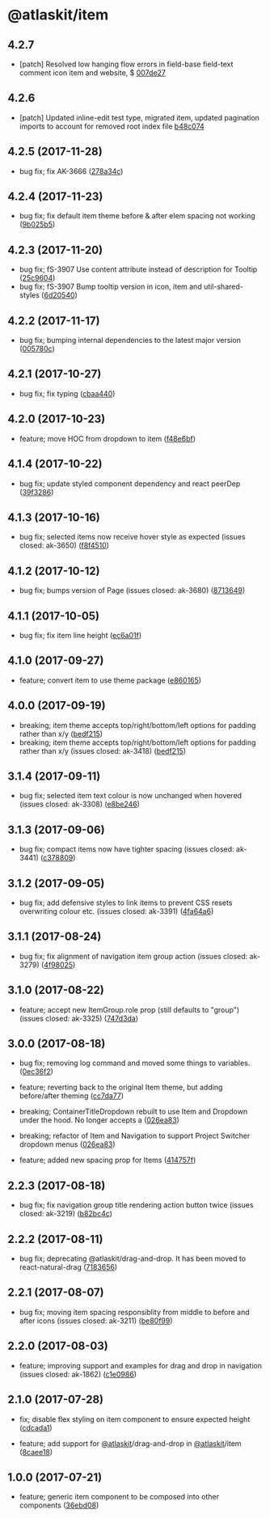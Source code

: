 # @atlaskit/item

## 4.2.7
- [patch] Resolved low hanging flow errors in field-base field-text comment icon item and website, $ [007de27](https://bitbucket.org/atlassian/atlaskit-mk-2/commits/007de27)

## 4.2.6
- [patch] Updated inline-edit test type, migrated item, updated pagination imports to account for removed root index file [b48c074](https://bitbucket.org/atlassian/atlaskit-mk-2/commits/b48c074)

## 4.2.5 (2017-11-28)



* bug fix; fix AK-3666 ([278a34c](https://bitbucket.org/atlassian/atlaskit/commits/278a34c))

## 4.2.4 (2017-11-23)


* bug fix; fix default item theme before & after elem spacing not working ([9b025b5](https://bitbucket.org/atlassian/atlaskit/commits/9b025b5))
## 4.2.3 (2017-11-20)

* bug fix; fS-3907 Use content attribute instead of description for Tooltip ([25c9604](https://bitbucket.org/atlassian/atlaskit/commits/25c9604))
* bug fix; fS-3907 Bump tooltip version in icon, item and util-shared-styles ([6d20540](https://bitbucket.org/atlassian/atlaskit/commits/6d20540))
## 4.2.2 (2017-11-17)

* bug fix; bumping internal dependencies to the latest major version ([005780c](https://bitbucket.org/atlassian/atlaskit/commits/005780c))
## 4.2.1 (2017-10-27)

* bug fix; fix typing ([cbaa440](https://bitbucket.org/atlassian/atlaskit/commits/cbaa440))
## 4.2.0 (2017-10-23)


* feature; move HOC from dropdown to item ([f48e6bf](https://bitbucket.org/atlassian/atlaskit/commits/f48e6bf))
## 4.1.4 (2017-10-22)

* bug fix; update styled component dependency and react peerDep ([39f3286](https://bitbucket.org/atlassian/atlaskit/commits/39f3286))
## 4.1.3 (2017-10-16)

* bug fix; selected items now receive hover style as expected (issues closed: ak-3650) ([f8f4510](https://bitbucket.org/atlassian/atlaskit/commits/f8f4510))
## 4.1.2 (2017-10-12)

* bug fix; bumps version of Page (issues closed: ak-3680) ([8713649](https://bitbucket.org/atlassian/atlaskit/commits/8713649))
## 4.1.1 (2017-10-05)

* bug fix; fix item line height ([ec6a01f](https://bitbucket.org/atlassian/atlaskit/commits/ec6a01f))
## 4.1.0 (2017-09-27)

* feature; convert item to use theme package ([e860165](https://bitbucket.org/atlassian/atlaskit/commits/e860165))
## 4.0.0 (2017-09-19)

* breaking; item theme accepts top/right/bottom/left options for padding rather than x/y ([bedf215](https://bitbucket.org/atlassian/atlaskit/commits/bedf215))
* breaking; item theme accepts top/right/bottom/left options for padding rather than x/y (issues closed: ak-3418) ([bedf215](https://bitbucket.org/atlassian/atlaskit/commits/bedf215))
## 3.1.4 (2017-09-11)

* bug fix; selected item text colour is now unchanged when hovered (issues closed: ak-3308) ([e8be246](https://bitbucket.org/atlassian/atlaskit/commits/e8be246))
## 3.1.3 (2017-09-06)

* bug fix; compact items now have tighter spacing (issues closed: ak-3441) ([c378809](https://bitbucket.org/atlassian/atlaskit/commits/c378809))
## 3.1.2 (2017-09-05)

* bug fix; add defensive styles to link items to prevent CSS resets overwriting colour etc. (issues closed: ak-3391) ([4fa64a6](https://bitbucket.org/atlassian/atlaskit/commits/4fa64a6))







## 3.1.1 (2017-08-24)

* bug fix; fix alignment of navigation item group action (issues closed: ak-3279) ([4f98025](https://bitbucket.org/atlassian/atlaskit/commits/4f98025))
## 3.1.0 (2017-08-22)

* feature; accept new ItemGroup.role prop (still defaults to "group") (issues closed: ak-3325) ([747d3da](https://bitbucket.org/atlassian/atlaskit/commits/747d3da))
## 3.0.0 (2017-08-18)

* bug fix; removing log command and moved some things to variables. ([0ec36f2](https://bitbucket.org/atlassian/atlaskit/commits/0ec36f2))
* feature; reverting back to the original Item theme, but adding before/after theming ([cc7da77](https://bitbucket.org/atlassian/atlaskit/commits/cc7da77))

* breaking; ContainerTitleDropdown rebuilt to use Item and Dropdown under the hood. No longer accepts a ([026ea83](https://bitbucket.org/atlassian/atlaskit/commits/026ea83))
* breaking; refactor of Item and Navigation to support Project Switcher dropdown menus ([026ea83](https://bitbucket.org/atlassian/atlaskit/commits/026ea83))
* feature; added new spacing prop for Items ([414757f](https://bitbucket.org/atlassian/atlaskit/commits/414757f))
## 2.2.3 (2017-08-18)

* bug fix; fix navigation group title rendering action button twice (issues closed: ak-3219) ([b82bc4c](https://bitbucket.org/atlassian/atlaskit/commits/b82bc4c))



## 2.2.2 (2017-08-11)

* bug fix; deprecating @atlaskit/drag-and-drop. It has been moved to react-natural-drag ([7183656](https://bitbucket.org/atlassian/atlaskit/commits/7183656))
## 2.2.1 (2017-08-07)

* bug fix; moving item spacing responsiblity from middle to before and after icons (issues closed: ak-3211) ([be80f99](https://bitbucket.org/atlassian/atlaskit/commits/be80f99))
## 2.2.0 (2017-08-03)

* feature; improving support and examples for drag and drop in navigation (issues closed: ak-1862) ([c1e0986](https://bitbucket.org/atlassian/atlaskit/commits/c1e0986))





## 2.1.0 (2017-07-28)


* fix; disable flex styling on item component to ensure expected height ([cdcada1](https://bitbucket.org/atlassian/atlaskit/commits/cdcada1))


* feature; add support for [@atlaskit](https://github.com/atlaskit)/drag-and-drop in [@atlaskit](https://github.com/atlaskit)/item ([8caee18](https://bitbucket.org/atlassian/atlaskit/commits/8caee18))

## 1.0.0 (2017-07-21)


* feature; generic item component to be composed into other components ([36ebd08](https://bitbucket.org/atlassian/atlaskit/commits/36ebd08))
